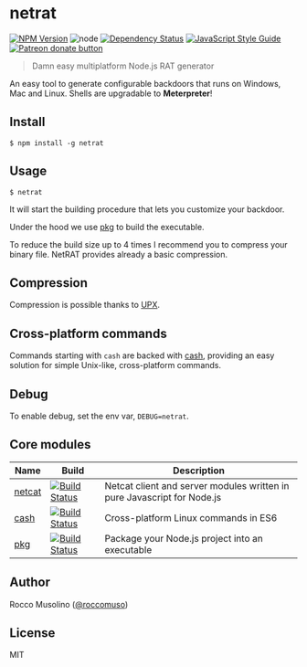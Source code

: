 # netrat

[![NPM Version](https://img.shields.io/npm/v/netrat.svg)](https://www.npmjs.com/package/netrat)
![node](https://img.shields.io/node/v/netrat.svg)
[![Dependency Status](https://david-dm.org/roccomuso/netrat.png)](https://david-dm.org/roccomuso/netrat)
[![JavaScript Style Guide](https://img.shields.io/badge/code_style-standard-brightgreen.svg)](https://standardjs.com)
<span class="badge-patreon"><a href="https://patreon.com/roccomuso" title="Donate to this project using Patreon"><img src="https://img.shields.io/badge/patreon-donate-yellow.svg" alt="Patreon donate button" /></a></span>

> Damn easy multiplatform Node.js RAT generator

An easy tool to generate configurable backdoors that runs on Windows, Mac and Linux. Shells are upgradable to **Meterpreter**!

## Install

    $ npm install -g netrat

## Usage

    $ netrat

It will start the building procedure that lets you customize your backdoor.

Under the hood we use [pkg](https://github.com/zeit/pkg) to build the executable.

To reduce the build size up to 4 times I recommend you to compress your binary file.
NetRAT provides already a basic compression.

## Compression

Compression is possible thanks to [UPX](https://github.com/roccomuso/upx).

## Cross-platform commands

Commands starting with `cash` are backed with [cash](https://github.com/dthree/cash), providing an easy solution for simple Unix-like, cross-platform commands.

## Debug

To enable debug, set the env var, `DEBUG=netrat`.

## Core modules

| Name | Build | Description |
|------|-------|-------------|
| [netcat](https://github.com/roccomuso/netcat) | [![Build Status](https://travis-ci.org/roccomuso/netcat.svg?branch=master)](https://travis-ci.org/roccomuso/netcat) | Netcat client and server modules written in pure Javascript for Node.js |
| [cash](https://github.com/dthree/cash) | [![Build Status](https://travis-ci.org/dthree/cash.svg)](https://travis-ci.org/dthree/cash/) | Cross-platform Linux commands in ES6 |
| [pkg](https://github.com/zeit/pkg) | [![Build Status](https://travis-ci.org/zeit/pkg.svg?branch=master)](https://travis-ci.org/zeit/pkg) | Package your Node.js project into an executable |

## Author

Rocco Musolino ([@roccomuso](https://twitter.com/roccomuso))

## License

MIT
